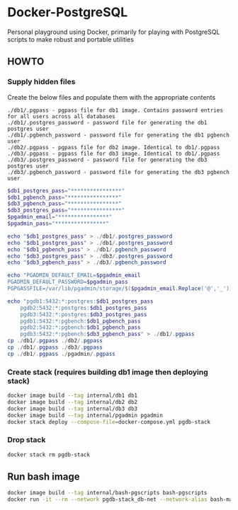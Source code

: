 # Docker-PostgreSQL

Personal playground using Docker, primarily for playing with PostgreSQL scripts to make robust and portable utilities

## HOWTO

### Supply hidden files

Create the below files and populate them with the appropriate contents

```list
./db1/.pgpass - pgpass file for db1 image. Contains password entries for all users across all databases
./db1/.postgres_password - password file for generating the db1 postgres user
./db1/.pgbench_password - password file for generating the db1 pgbench user
./db2/.pgpass - pgpass file for db2 image. Identical to db1/.pgpass
./db3/.pgpass - pgpass file for db3 image. Identical to db1/.pgpass
./db3/.postgres_password - password file for generating the db3 postgres user
./db3/.pgbench_password - password file for generating the db3 pgbench user
```

```PowerShell
$db1_postgres_pass="****************"
$db1_pgbench_pass="****************"
$db3_pgbench_pass="****************"
$db3_postgres_pass="****************"
$pgadmin_email="****************"
$pgadmin_pass="****************"

echo "$db1_postgres_pass" > ./db1/.postgres_password
echo "$db1_postgres_pass" > ./db1/.postgres_password
echo "$db1_pgbench_pass" > ./db1/.pgbench_password
echo "$db3_postgres_pass" > ./db3/.postgres_password
echo "$db3_pgbench_pass" > ./db3/.pgbench_password

echo "PGADMIN_DEFAULT_EMAIL=$pgadmin_email
PGADMIN_DEFAULT_PASSWORD=$pgadmin_pass
PGPGASSFILE=/var/lib/pgadmin/storage/$($pgadmin_email.Replace('@','_'))/.pgpass" > ./pgadmin/pgadmin.env

echo "pgdb1:5432:*:postgres:$db1_postgres_pass
    pgdb2:5432:*:postgres:$db1_postgres_pass
    pgdb3:5432:*:postgres:$db3_postgres_pass
    pgdb1:5432:*:pgbench:$db1_pgbench_pass
    pgdb2:5432:*:pgbench:$db1_pgbench_pass
    pgdb3:5432:*:pgbench:$db3_pgbench_pass" > ./db1/.pgpass
cp ./db1/.pgpass ./db2/.pgpass
cp ./db1/.pgpass ./db3/.pgpass
cp ./db1/.pgpass ./pgadmin/.pgpass
```

### Create stack (requires building db1 image then deploying stack)

```sh
docker image build --tag internal/db1 db1
docker image build --tag internal/db2 db2
docker image build --tag internal/db3 db3
docker image build --tag internal/pgadmin pgadmin
docker stack deploy --compose-file=docker-compose.yml pgdb-stack
```

### Drop stack

```sh
docker stack rm pgdb-stack
```

## Run bash image

```sh
docker image build --tag internal/bash-pgscripts bash-pgscripts
docker run -it --rm --network pgdb-stack_db-net --network-alias bash-manager internal/bash-pgscripts
```
